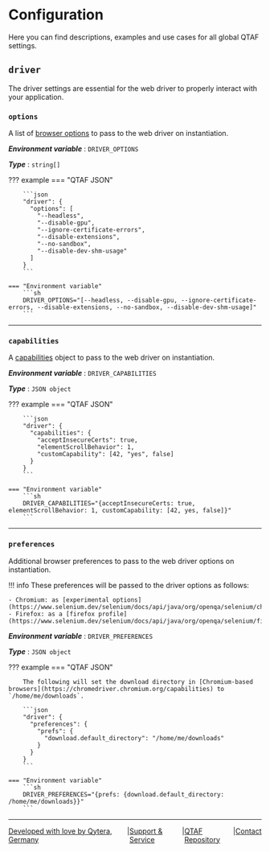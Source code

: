# Configuration

Here you can find descriptions, examples and use cases for all global QTAF settings.

## `driver`

The driver settings are essential for the web driver to properly interact with your application.

### `options`

A list of [browser options](https://www.selenium.dev/documentation/webdriver/drivers/options/) to pass to the web driver on instantiation.

***Environment variable***
: `DRIVER_OPTIONS`

***Type***
: `string[]`

??? example
    === "QTAF JSON"

        ```json
        "driver": {
          "options": [
            "--headless",
            "--disable-gpu",
            "--ignore-certificate-errors",
            "--disable-extensions",
            "--no-sandbox",
            "--disable-dev-shm-usage"
          ]
        }
        ```

    === "Environment variable"
        ```sh
        DRIVER_OPTIONS="[--headless, --disable-gpu, --ignore-certificate-errors, --disable-extensions, --no-sandbox, --disable-dev-shm-usage]"
        ```

<hr/>

### `capabilities`

A [capabilities](https://w3c.github.io/webdriver/#capabilities) object to pass to the web driver on instantiation.

***Environment variable***
: `DRIVER_CAPABILITIES`

***Type***
: `JSON object`

??? example
    === "QTAF JSON"

        ```json
        "driver": {
          "capabilities": {
            "acceptInsecureCerts": true,
            "elementScrollBehavior": 1,
            "customCapability": [42, "yes", false]
          }
        }
        ```

    === "Environment variable"
        ```sh
        DRIVER_CAPABILITIES="{acceptInsecureCerts: true, elementScrollBehavior: 1, customCapability: [42, yes, false]}"
        ```

<hr/>

### `preferences`

Additional browser preferences to pass to the web driver options on instantiation.

!!! info
    These preferences will be passed to the driver options as follows:

    - Chromium: as [experimental options](https://www.selenium.dev/selenium/docs/api/java/org/openqa/selenium/chromium/ChromiumOptions.html#setExperimentalOption(java.lang.String,java.lang.Object))
    - Firefox: as a [firefox profile](https://www.selenium.dev/selenium/docs/api/java/org/openqa/selenium/firefox/FirefoxProfile.html)

***Environment variable***
: `DRIVER_PREFERENCES`

***Type***
: `JSON object`

??? example
    === "QTAF JSON"

        The following will set the download directory in [Chromium-based browsers](https://chromedriver.chromium.org/capabilities) to `/home/me/downloads`.
  
        ```json
        "driver": {
          "preferences": {
            "prefs": {
              "download.default_directory": "/home/me/downloads"
            }
          }
        }
        ```

    === "Environment variable"
        ```sh
        DRIVER_PREFERENCES="{prefs: {download.default_directory: /home/me/downloads}}"
        ```

<hr/>

<div style="display: flex; flex-direction: row; justify-content: space-between">
  <a href="https://www.qytera.de" target="_blank">Developed with love by Qytera, Germany</a>
  <span>|</span>
  <a href="https://www.qytera.de/testautomatisierung-workshop" target="_blank">Support & Service</a>
  <span>|</span>
  <a href="https://github.com/Qytera-Gmbh/QTAF" target="_blank">QTAF Repository</a>
  <span>|</span>
  <a href="https://www.qytera.de/kontakt" target="_blank">Contact</a><br>
</div>
